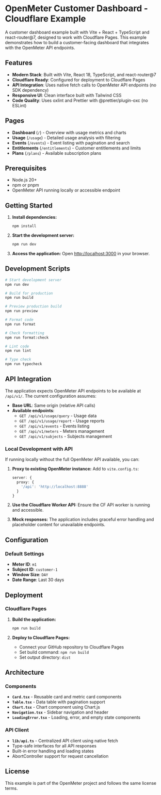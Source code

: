 # OpenMeter Customer Dashboard - Cloudflare Example

A customer dashboard example built with Vite + React + TypeScript and react-router@7, designed to work with Cloudflare Pages. This example demonstrates how to build a customer-facing dashboard that integrates with the OpenMeter API endpoints.

## Features

- **Modern Stack**: Built with Vite, React 18, TypeScript, and react-router@7
- **Cloudflare Ready**: Configured for deployment to Cloudflare Pages
- **API Integration**: Uses native fetch calls to OpenMeter API endpoints (no SDK dependency)
- **Responsive UI**: Clean interface built with Tailwind CSS
- **Code Quality**: Uses oxlint and Prettier with @prettier/plugin-oxc (no ESLint)

## Pages

- **Dashboard** (`/`) - Overview with usage metrics and charts
- **Usage** (`/usage`) - Detailed usage analysis with filtering
- **Events** (`/events`) - Event listing with pagination and search
- **Entitlements** (`/entitlements`) - Customer entitlements and limits
- **Plans** (`/plans`) - Available subscription plans

## Prerequisites

- Node.js 20+
- npm or pnpm
- OpenMeter API running locally or accessible endpoint

## Getting Started

1. **Install dependencies:**

   ```bash
   npm install
   ```

2. **Start the development server:**

   ```bash
   npm run dev
   ```

3. **Access the application:**
   Open [http://localhost:3000](http://localhost:3000) in your browser.

## Development Scripts

```bash
# Start development server
npm run dev

# Build for production
npm run build

# Preview production build
npm run preview

# Format code
npm run format

# Check formatting
npm run format:check

# Lint code
npm run lint

# Type check
npm run typecheck
```

## API Integration

The application expects OpenMeter API endpoints to be available at `/api/v1/`. The current configuration assumes:

- **Base URL**: Same origin (relative API calls)
- **Available endpoints**:
  - `GET /api/v1/usage/query` - Usage data
  - `GET /api/v1/usage/report` - Usage reports
  - `GET /api/v1/events` - Events listing
  - `GET /api/v1/meters` - Meters management
  - `GET /api/v1/subjects` - Subjects management

### Local Development with API

If running locally without the full OpenMeter API available, you can:

1. **Proxy to existing OpenMeter instance:**
   Add to `vite.config.ts`:

   ```typescript
   server: {
     proxy: {
       '/api': 'http://localhost:8888'
     }
   }
   ```

2. **Use the Cloudflare Worker API:** Ensure the CF API worker is running and accessible.

3. **Mock responses:** The application includes graceful error handling and placeholder content for unavailable endpoints.

## Configuration

### Default Settings

- **Meter ID**: `m1`
- **Subject ID**: `customer-1`
- **Window Size**: `DAY`
- **Date Range**: Last 30 days

## Deployment

### Cloudflare Pages

1. **Build the application:**

   ```bash
   npm run build
   ```

2. **Deploy to Cloudflare Pages:**
   - Connect your GitHub repository to Cloudflare Pages
   - Set build command: `npm run build`
   - Set output directory: `dist`

## Architecture

### Components

- **`Card.tsx`** - Reusable card and metric card components
- **`Table.tsx`** - Data table with pagination support
- **`Chart.tsx`** - Chart component using Chart.js
- **`Navigation.tsx`** - Sidebar navigation and header
- **`LoadingError.tsx`** - Loading, error, and empty state components

### API Client

- **`lib/api.ts`** - Centralized API client using native fetch
- Type-safe interfaces for all API responses
- Built-in error handling and loading states
- AbortController support for request cancellation

## License

This example is part of the OpenMeter project and follows the same license terms.
